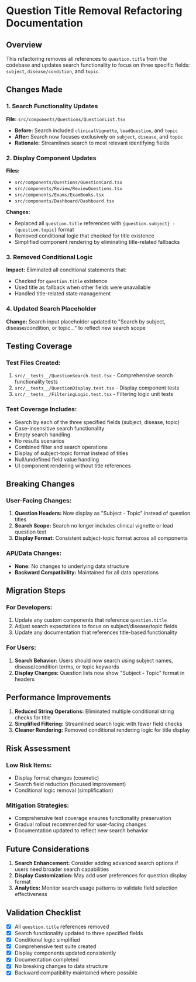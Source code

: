 # Question Title Removal Refactoring Documentation

## Overview
This refactoring removes all references to `question.title` from the codebase and updates search functionality to focus on three specific fields: `subject`, `disease/condition`, and `topic`.

## Changes Made

### 1. Search Functionality Updates
**File:** `src/components/Questions/QuestionList.tsx`
- **Before:** Search included `clinicalVignette`, `leadQuestion`, and `topic`
- **After:** Search now focuses exclusively on `subject`, `disease`, and `topic`
- **Rationale:** Streamlines search to most relevant identifying fields

### 2. Display Component Updates
**Files:** 
- `src/components/Questions/QuestionCard.tsx`
- `src/components/Review/ReviewQuestions.tsx`
- `src/components/Exams/ExamBooks.tsx`
- `src/components/Dashboard/Dashboard.tsx`

**Changes:**
- Replaced all `question.title` references with `{question.subject} - {question.topic}` format
- Removed conditional logic that checked for title existence
- Simplified component rendering by eliminating title-related fallbacks

### 3. Removed Conditional Logic
**Impact:** Eliminated all conditional statements that:
- Checked for `question.title` existence
- Used title as fallback when other fields were unavailable
- Handled title-related state management

### 4. Updated Search Placeholder
**Change:** Search input placeholder updated to "Search by subject, disease/condition, or topic..." to reflect new search scope

## Testing Coverage

### Test Files Created:
1. `src/__tests__/QuestionSearch.test.tsx` - Comprehensive search functionality tests
2. `src/__tests__/QuestionDisplay.test.tsx` - Display component tests
3. `src/__tests__/FilteringLogic.test.tsx` - Filtering logic unit tests

### Test Coverage Includes:
- Search by each of the three specified fields (subject, disease, topic)
- Case-insensitive search functionality
- Empty search handling
- No results scenarios
- Combined filter and search operations
- Display of subject-topic format instead of titles
- Null/undefined field value handling
- UI component rendering without title references

## Breaking Changes

### User-Facing Changes:
1. **Question Headers:** Now display as "Subject - Topic" instead of question titles
2. **Search Scope:** Search no longer includes clinical vignette or lead question text
3. **Display Format:** Consistent subject-topic format across all components

### API/Data Changes:
- **None:** No changes to underlying data structure
- **Backward Compatibility:** Maintained for all data operations

## Migration Steps

### For Developers:
1. Update any custom components that reference `question.title`
2. Adjust search expectations to focus on subject/disease/topic fields
3. Update any documentation that references title-based functionality

### For Users:
1. **Search Behavior:** Users should now search using subject names, disease/condition terms, or topic keywords
2. **Display Changes:** Question lists now show "Subject - Topic" format in headers

## Performance Improvements

1. **Reduced String Operations:** Eliminated multiple conditional string checks for title
2. **Simplified Filtering:** Streamlined search logic with fewer field checks
3. **Cleaner Rendering:** Removed conditional rendering logic for title display

## Risk Assessment

### Low Risk Items:
- Display format changes (cosmetic)
- Search field reduction (focused improvement)
- Conditional logic removal (simplification)

### Mitigation Strategies:
- Comprehensive test coverage ensures functionality preservation
- Gradual rollout recommended for user-facing changes
- Documentation updated to reflect new search behavior

## Future Considerations

1. **Search Enhancement:** Consider adding advanced search options if users need broader search capabilities
2. **Display Customization:** May add user preferences for question display format
3. **Analytics:** Monitor search usage patterns to validate field selection effectiveness

## Validation Checklist

- [x] All `question.title` references removed
- [x] Search functionality updated to three specified fields
- [x] Conditional logic simplified
- [x] Comprehensive test suite created
- [x] Display components updated consistently
- [x] Documentation completed
- [x] No breaking changes to data structure
- [x] Backward compatibility maintained where possible